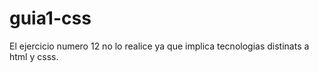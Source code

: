 # guia1-css

El ejercicio numero 12 no lo realice ya que implica tecnologias distinats a html y csss.
